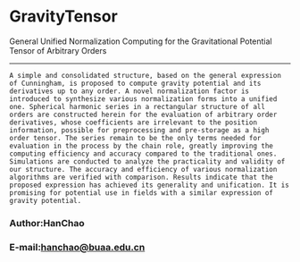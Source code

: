 GravityTensor
===========================
General Unified Normalization Computing for the Gravitational Potential Tensor of Arbitrary Orders
****
    A simple and consolidated structure, based on the general expression of Cunningham, is proposed to compute gravity potential and its derivatives up to any order. A novel normalization factor is introduced to synthesize various normalization forms into a unified one. Spherical harmonic series in a rectangular structure of all orders are constructed herein for the evaluation of arbitrary order derivatives, whose coefficients are irrelevant to the position information, possible for preprocessing and pre-storage as a high order tensor. The series remain to be the only terms needed for evaluation in the process by the chain role, greatly improving the computing efficiency and accuracy compared to the traditional ones. Simulations are conducted to analyze the practicality and validity of our structure. The accuracy and efficiency of various normalization algorithms are verified with comparison. Results indicate that the proposed expression has achieved its generality and unification. It is promising for potential use in fields with a similar expression of gravity potential.
### Author:HanChao
### E-mail:hanchao@buaa.edu.cn